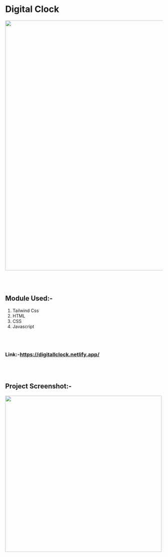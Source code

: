 # Digital Clock

<img src="https://res.cloudinary.com/dcqew2kqy/image/upload/v1628165585/Digitalclock_fri26p.png" width ="800px"/>

<br><br/>

## Module Used:-
1. Tailwind Css
2. HTML
3. CSS
4. Javascript

<br><br/>

### Link:-https://digitallclock.netlify.app/

<br><br/>

 ## Project Screenshot:-

<img src="https://res.cloudinary.com/dcqew2kqy/image/upload/v1628165687/Screenshot_11_evgjtl.png" width="500px"/>
